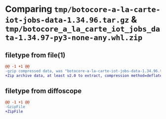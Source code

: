 # Comparing `tmp/botocore-a-la-carte-iot-jobs-data-1.34.96.tar.gz` & `tmp/botocore_a_la_carte_iot_jobs_data-1.34.97-py3-none-any.whl.zip`

## filetype from file(1)

```diff
@@ -1 +1 @@
-gzip compressed data, was "botocore-a-la-carte-iot-jobs-data-1.34.96.tar", last modified: Thu May  2 01:01:20 2024, max compression
+Zip archive data, at least v2.0 to extract, compression method=deflate
```

## filetype from diffoscope

```diff
@@ -1 +1 @@
-GzipFile
+ZipFile
```

